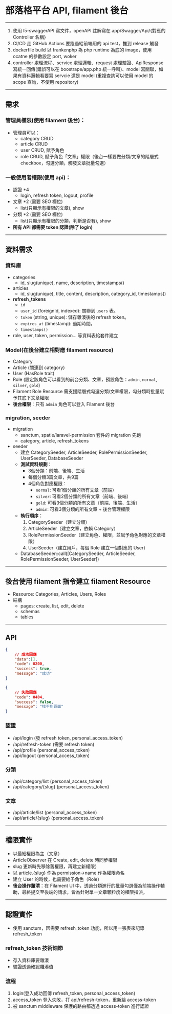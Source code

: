 # 部落格平台 API, filament 後台
---

1. 使用 l5-swaggerAPI 寫文件，openAPI 註解寫在 app/Swagger/Api/{對應的 Controller 名稱}
2. CI/CD 走 GitHub Actions 要跑過給前端用的 api test，推到 release 觸發
3. dockerfile build 以 frankenphp 為 php runtime 為底的 image，使用 ocatne 的參數設定 port, woker
4. controller 處理流程、service 處理邏輯、request 處理驗證、ApiResponse 寫統一回傳(錯誤可以在 boostrape/app.php 統一呼叫)、model 寫關聯，如果有資料邏輯看要寫 servcie 還是 model (重複查詢可以使用 model 的 scope 查詢，不使用 repository)

---
## 需求

### 管理員權限(使用 filament 後台)：
 - 管理員可以：
   - category CRUD
   - article CRUD
   - user CRUD, 賦予角色
   - role CRUD, 賦予角色「文章」權限（後台一樣要做分類/文章的階層式 checkbox，勾選分類，觸發文章批量勾選）

### 一般使用者權限(使用 api)：
 - 認證 *4
    - login, refresh token, logout, profile
 - 文章 *2 (需要 SEO 欄位)
   - list(只顯示有權限的文章), show
 - 分類 *2 (需要 SEO 欄位)
   - list(只顯示有權限的分類，判斷是否有), show
 - **所有 API 都需要 token 認證(除了 login)**

---
## 資料需求
### 資料庫
 - categories
   - id, slug(unique), name, description, timestamps()
 - articles
   - id, slug(unique), title, content, description, category_id, timestamps()
 - **refresh_tokens**
   - `id`
   - `user_id` (foreignId, indexed): 關聯到 `users` 表。
   - `token` (string, unique): 儲存雜湊後的 refresh token。
   - `expires_at` (timestamp): 過期時間。
   - `timestamps()`
 - role, user, token, permission... 等資料表給套件建立

### Model(在後台建立相對應 filament resource)
 - Category
 - Article (關連到 category)
 - User (HasRole trait)
 - Role (設定該角色可以看到的前台分類、文章，預設角色：`admin`, `normal`, `silver`, `gold`)
 - Filament Role Resource 需支援階層式勾選分類/文章權限，勾分類時批量賦予其底下文章權限
 - **後台權限**：只有 `admin` 角色可以登入 Filament 後台

### migration, seeder
 - migration
   - sanctum, spatie/laravel-permission 套件的 migration 先跑
   - category, article, refresh_tokens
 - seeder
   - 建立 CategorySeeder, ArticleSeeder, RolePermissionSeeder, UserSeeder, DatabaseSeeder
   - **測試資料規劃**：
     - 3個分類：前端、後端、生活
     - 每個分類3篇文章，共9篇
     - 4個角色對應權限：
       - `normal`: 可看1個分類的所有文章（前端）
       - `silver`: 可看2個分類的所有文章（前端、後端）
       - `gold`: 可看3個分類的所有文章（前端、後端、生活）
       - `admin`: 可看3個分類的所有文章 + 後台管理權限
   - **執行順序**：
     1. CategorySeeder（建立分類）
     2. ArticleSeeder（建立文章，依賴 Category）
     3. RolePermissionSeeder（建立角色、權限，並賦予角色對應的文章權限）
     4. UserSeeder（建立用戶，每個 Role 建立一個對應的 User）
   - DatabaseSeeder::call([CategorySeeder, ArticleSeeder, RolePermissionSeeder, UserSeeder])
---
## 後台使用 filament 指令建立 filament Resource
 - Resource: Categories, Articles, Users, Roles
 - 結構
   - pages: create, list, edit, delete
   - schemas
   - tables

---
## API
```json
{   
    // 成功回應
    "data":[],
    "code": 0200,
    "success": true,
    "message": "成功"
}
```
```json
{   
    // 失敗回應
    "code": 0404,
    "success": false,
    "message": "找不到頁面"
}
```
### 認證
 - /api/login (發 refresh token, personal_access_token)
 - /api/refresh-token (需要 refresh token)
 - /api/profile (personal_access_token)
 - /api/logout (personal_access_token)
### 分類
 - /api/category/list (personal_access_token)
 - /api/category/{slug} (personal_access_token)
### 文章
 - /api/article/list (personal_access_token)
 - /api/article/{slug} (personal_access_token)

---
## 權限實作
 - 以最細權限為主（文章）
 - ArticleObserver 在 Create, edit, delete 時同步權限
 - slug 更新時先移除舊權限，再建立新權限）
 - 以 article.{slug} 作為 permission->name 作為權限命名
 - 建立 User 的時候，也需要給予角色（Role）
 - **後台操作釐清**：在 Filament UI 中，透過分類進行的批量勾選僅為前端操作輔助，最終提交至後端的請求，皆為針對單一文章顆粒度的權限指派。

---
## 認證實作
 - 使用 sanctum，因需要 refresh_token 功能，所以用一張表來記錄 refresh_token

### refresh_token 技術細節
 - 存入資料庫要雜湊
 - 驗證透過確認雜湊值

### 流程

1. login(登入成功回傳 refresh_token, personal_access_token)
2. access_token 登入失敗，打 api/refresh-token，重新給 access-token
3. 被 sanctum middleware 保護的路由都透過 access-token 進行認證
